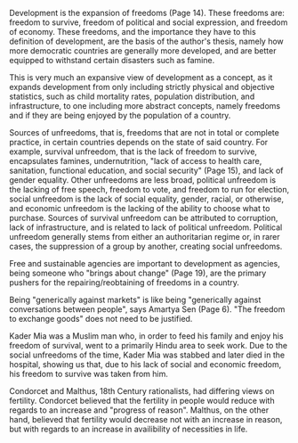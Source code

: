 Development is the expansion of freedoms (Page 14). These freedoms are: freedom to survive, freedom of political and social expression, and freedom of economy. These freedoms, and the importance they have to this definition of development, are the basis of the author's thesis, namely how more democratic countries are generally more developed, and are better equipped to withstand certain disasters such as famine.

This is very much an expansive view of development as a concept, as it expands development from only including strictly physical and objective statistics, such as child mortality rates, population distribution, and infrastructure, to one including more abstract concepts, namely freedoms and if they are being enjoyed by the population of a country.

Sources of unfreedoms, that is, freedoms that are not in total or complete practice, in certain countries depends on the state of said country. For example, survival unfreedom, that is the lack of freedom to survive, encapsulates famines, undernutrition, "lack of access to health care, sanitation, functional education, and social security" (Page 15), and lack of gender equality. Other unfreedoms are less broad, political unfreedom is the lacking of free speech, freedom to vote, and freedom to run for election, social unfreedom is the lack of social equality, gender, racial, or otherwise, and economic unfreedom is the lacking of the ability to choose what to purchase. Sources of survival unfreedom can be attributed to corruption, lack of infrastructure, and is related to lack of political unfreedom. Political unfreedom generally stems from either an authoritarian regime or, in rarer cases, the suppression of a group by another, creating social unfreedoms.

Free and sustainable agencies are important to development as agencies, being someone who "brings about change" (Page 19), are the primary pushers for the repairing/reobtaining of freedoms in a country.

Being "generically against markets" is like being "generically against conversations between people", says Amartya Sen (Page 6). "The freedom to exchange goods" does not need to be justified.

Kader Mia was a Muslim man who, in order to feed his family and enjoy his freedom of survival, went to a primarily Hindu area to seek work. Due to the social unfreedoms of the time, Kader Mia was stabbed and later died in the hospital, showing us that, due to his lack of social and economic freedom, his freedom to survive was taken from him.

Condorcet and Malthus, 18th Century rationalists, had differing views on fertility. Condorcet believed that the fertility in people would reduce with regards to an increase and "progress of reason". Malthus, on the other hand, believed that fertility would decrease not with an increase in reason, but with regards to an increase in availibility of necessities in life.
